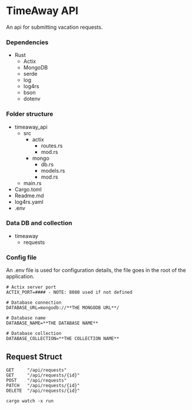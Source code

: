 # TimeAway API

An api for submitting vacation requests.

### Dependencies

- Rust
	- Actix
	- MongoDB
	- serde
	- log
	- log4rs
	- bson
	- dotenv

### Folder structure

- timeaway_api
	- src
		- actix
			- routes.rs
			- mod.rs
		- mongo
			- db.rs
			- models.rs
			- mod.rs
	- main.rs
- Cargo.toml
- Readme.md
- log4rs.yaml
- .env
	
### Data DB and collection

- timeaway
	- requests

### Config file

An .env file is used for configuration details, the file goes in the root of the application.

```
# Actix server port
ACTIX_PORT=#### - NOTE: 8080 used if not defined

# Database connection
DATABASE_URL=mongodb://**THE MONGODB URL**/

# Database name
DATABASE_NAME=**THE DATABASE NAME**

# Database collection
DATABASE_COLLECTION=**THE COLLECTION NAME**
```

## Request Struct

```
GET 	"/api/requests"
GET 	"/api/requests/{id}"
POST 	"/api/requests"
PATCH   "/api/requests/{id}"
DELETE  "/api/requests/{id}"
```

```
cargo watch -x run
```

